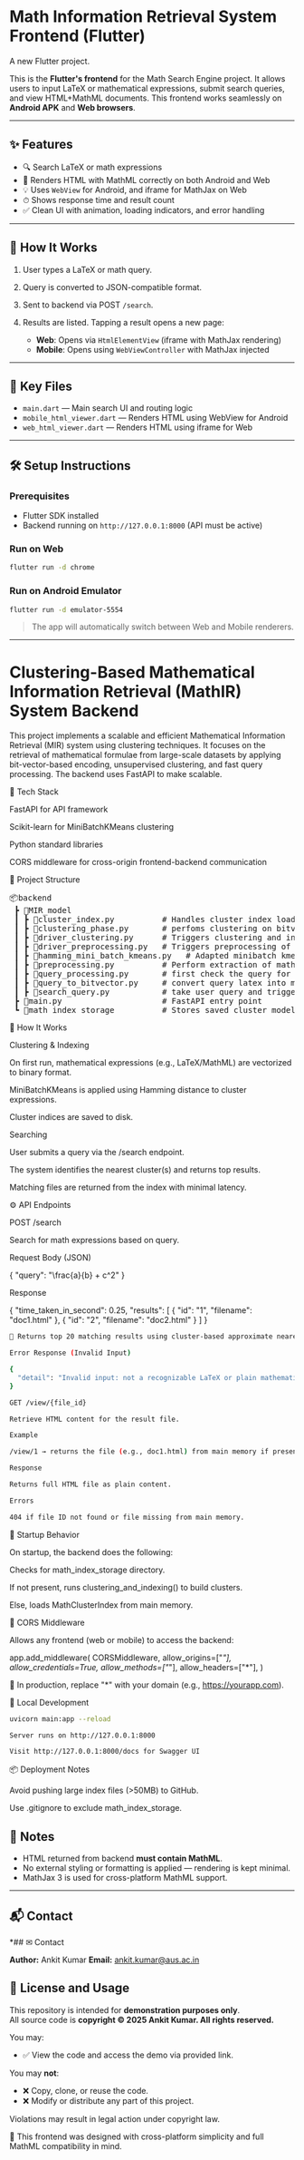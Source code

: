 # Math Information Retrieval System Frontend (Flutter)

A new Flutter project.

This is the **Flutter's frontend** for the Math Search Engine project. It allows users to input LaTeX or mathematical expressions, submit search queries, and view HTML+MathML documents. This frontend works seamlessly on **Android APK** and **Web browsers**.

---

## ✨ Features

* 🔍 Search LaTeX or math expressions
* 📄 Renders HTML with MathML correctly on both Android and Web
* 💡 Uses `WebView` for Android, and iframe for MathJax on Web
* ⏱ Shows response time and result count
* ✅ Clean UI with animation, loading indicators, and error handling

---

## 🚀 How It Works

1. User types a LaTeX or math query.
2. Query is converted to JSON-compatible format.
3. Sent to backend via POST `/search`.
4. Results are listed. Tapping a result opens a new page:

   * **Web**: Opens via `HtmlElementView` (iframe with MathJax rendering)
   * **Mobile**: Opens using `WebViewController` with MathJax injected

---

## 📁 Key Files

* `main.dart` — Main search UI and routing logic
* `mobile_html_viewer.dart` — Renders HTML using WebView for Android
* `web_html_viewer.dart` — Renders HTML using iframe for Web

---

## 🛠 Setup Instructions

### Prerequisites

* Flutter SDK installed
* Backend running on `http://127.0.0.1:8000` (API must be active)

### Run on Web

```bash
flutter run -d chrome
```

### Run on Android Emulator

```bash
flutter run -d emulator-5554
```

> The app will automatically switch between Web and Mobile renderers.

---

# Clustering-Based Mathematical Information Retrieval (MathIR) System Backend
This project implements a scalable and efficient Mathematical Information Retrieval (MIR) system using clustering techniques. It focuses on the retrieval of mathematical formulae from large-scale datasets by applying bit-vector-based encoding, unsupervised clustering, and fast query processing. The backend uses FastAPI to make scalable. 

🔧 Tech Stack

FastAPI for API framework

Scikit-learn for MiniBatchKMeans clustering

Python standard libraries

CORS middleware for cross-origin frontend-backend communication

📁 Project Structure
<pre lang="md">
📦backend
 ┣ 📂MIR_model
 ┃ ┣ 📜cluster_index.py          # Handles cluster index loading and searching
 ┃ ┣ 📜clustering_phase.py       # perfoms clustering on bitvector
 ┃ ┣ 📜driver_clustering.py      # Triggers clustering and index creation
 ┃ ┣ 📜driver_preprocessing.py   # Triggers preprocessing of html document and return dictionary of bitvector and correponding metadata
 ┃ ┣ 📜hamming_mini_batch_kmeans.py   # Adapted minibatch kmeans for binary bitvectors
 ┃ ┣ 📜preprocessing.py          # Perform extraction of mathml and latex from html file and generate bitvectors.
 ┃ ┣ 📜query_processing.py       # first check the query for latex or plaintext, if plain text then generate latex.
 ┃ ┣ 📜query_to_bitvector.py     # convert query latex into mathml then mathml into bitvector bitvector generation.
 ┃ ┣ 📜search_query.py           # take user query and triggers searching
 ┣ 📜main.py                     # FastAPI entry point
 ┗ 📁math_index_storage          # Stores saved cluster models and indices and hamming minibatchkmeans model state
</pre>

🚀 How It Works

Clustering & Indexing

On first run, mathematical expressions (e.g., LaTeX/MathML) are vectorized to binary format.

MiniBatchKMeans is applied using Hamming distance to cluster expressions.

Cluster indices are saved to disk.

Searching

User submits a query via the /search endpoint.

The system identifies the nearest cluster(s) and returns top results.

Matching files are returned from the index with minimal latency.


⚙️ API Endpoints

POST /search

Search for math expressions based on query.

Request Body (JSON)

{
  "query": "\\frac{a}{b} + c^2"
}

Response

{
  "time_taken_in_second": 0.25,
  "results": [
    { "id": "1", "filename": "doc1.html" },
    { "id": "2", "filename": "doc2.html" }
  ]
}
```bash
🔸 Returns top 20 matching results using cluster-based approximate nearest neighbor (ANN) search.

Error Response (Invalid Input)

{
  "detail": "Invalid input: not a recognizable LaTeX or plain mathematical expression."
}

GET /view/{file_id}

Retrieve HTML content for the result file.

Example

/view/1 → returns the file (e.g., doc1.html) from main memory if present.

Response

Returns full HTML file as plain content.

Errors

404 if file ID not found or file missing from main memory.
```

🔄 Startup Behavior

On startup, the backend does the following:

Checks for math_index_storage directory.

If not present, runs clustering_and_indexing() to build clusters.

Else, loads MathClusterIndex from main memory.

🔐 CORS Middleware

Allows any frontend (web or mobile) to access the backend:

app.add_middleware(
    CORSMiddleware,
    allow_origins=["*"],
    allow_credentials=True,
    allow_methods=["*"],
    allow_headers=["*"],
)

🔸 In production, replace "*" with your domain (e.g., https://yourapp.com).

🧪 Local Development 
```bash
uvicorn main:app --reload

Server runs on http://127.0.0.1:8000

Visit http://127.0.0.1:8000/docs for Swagger UI
```

📦 Deployment Notes

Avoid pushing large index files (>50MB) to GitHub.

Use .gitignore to exclude math_index_storage.



## 📌 Notes

* HTML returned from backend **must contain MathML**.
* No external styling or formatting is applied — rendering is kept minimal.
* MathJax 3 is used for cross-platform MathML support.

---

## 📬 Contact

*## ✉ Contact

**Author:** Ankit Kumar
**Email:** [ankit.kumar@aus.ac.in](mailto:ankit.kumar@aus.ac.in)


## 🚫 License and Usage

This repository is intended for **demonstration purposes only**.  
All source code is **copyright © 2025 Ankit Kumar. All rights reserved.**

You may:
- ✅ View the code and access the demo via provided link.

You may **not**:
- ❌ Copy, clone, or reuse the code.
- ❌ Modify or distribute any part of this project.

Violations may result in legal action under copyright law.


🎯 This frontend was designed with cross-platform simplicity and full MathML compatibility in mind.
